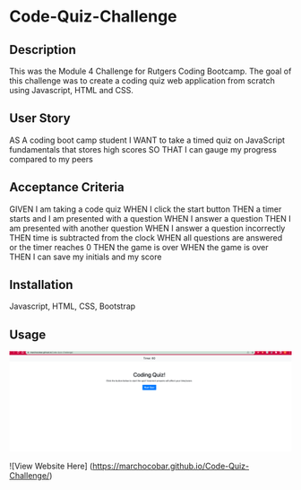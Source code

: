 # Code-Quiz-Challenge

## Description
This was the Module 4 Challenge for Rutgers Coding Bootcamp.
The goal of this challenge was to create a coding quiz web application from scratch using Javascript, HTML and CSS. 


## User Story
AS A coding boot camp student
I WANT to take a timed quiz on JavaScript fundamentals that stores high scores
SO THAT I can gauge my progress compared to my peers

## Acceptance Criteria 
GIVEN I am taking a code quiz
WHEN I click the start button
THEN a timer starts and I am presented with a question
WHEN I answer a question
THEN I am presented with another question
WHEN I answer a question incorrectly
THEN time is subtracted from the clock
WHEN all questions are answered or the timer reaches 0
THEN the game is over
WHEN the game is over
THEN I can save my initials and my score

## Installation
Javascript, HTML, CSS, Bootstrap

## Usage

![Screenshot of deployed quiz](Image/Screen%20Shot%202022-09-24%20at%2011.43.12%20AM.png)

![View Website Here] (https://marchocobar.github.io/Code-Quiz-Challenge/)